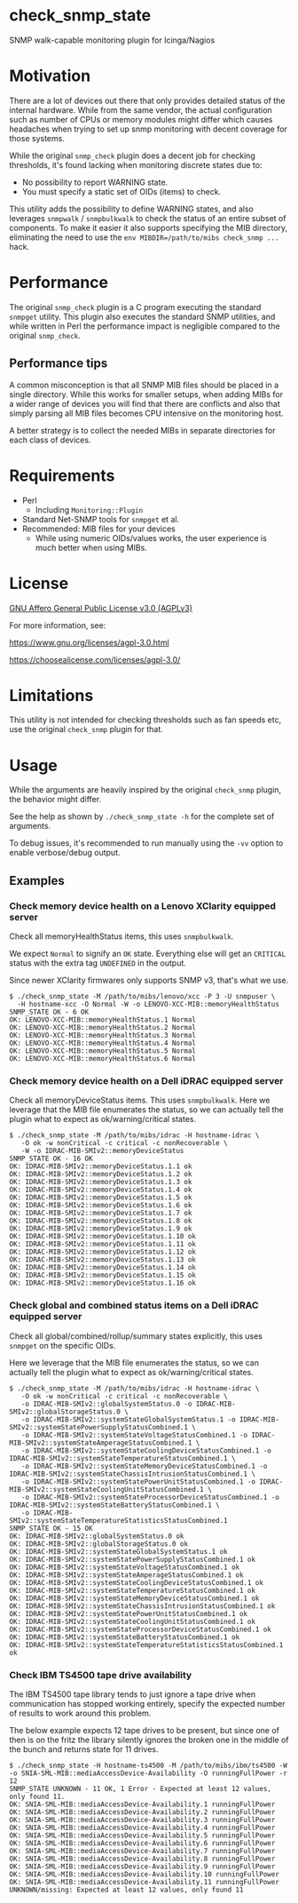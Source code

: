 # check_snmp_state
SNMP walk-capable monitoring plugin for Icinga/Nagios

# Motivation

There are a lot of devices out there that only provides detailed status of
the internal hardware. While from the same vendor, the actual configuration
such as number of CPUs or memory modules might differ which causes
headaches when trying to set up snmp monitoring with decent coverage for
those systems.

While the original `snmp_check` plugin does a decent job for checking
thresholds, it's found lacking when monitoring discrete states due to:

- No possibility to report WARNING state.
- You must specify a static set of OIDs (items) to check.

This utility adds the possibility to define WARNING states, and also
leverages `snmpwalk` / `snmpbulkwalk` to check the status of an entire
subset of components. To make it easier it also supports specifying the MIB
directory, eliminating the need to use the `env MIBDIR=/path/to/mibs
check_snmp ...` hack.

# Performance

The original `snmp_check` plugin is a C program executing the standard
`snmpget` utility. This plugin also executes the standard SNMP utilities,
and while written in Perl the performance impact is negligible compared to
the original `snmp_check`.

## Performance tips

A common misconception is that all SNMP MIB files should be placed in a
single directory. While this works for smaller setups, when adding MIBs for
a wider range of devices you will find that there are conflicts and also
that simply parsing all MIB files becomes CPU intensive on the monitoring
host.

A better strategy is to collect the needed MIBs in separate directories for
each class of devices.

# Requirements

- Perl
  - Including `Monitoring::Plugin`
- Standard Net-SNMP tools for `snmpget` et al.
- Recommended: MIB files for your devices
  - While using numeric OIDs/values works, the user experience is much
    better when using MIBs.

# License

[GNU Affero General Public License v3.0 (AGPLv3)](LICENSE)

For more information, see:

https://www.gnu.org/licenses/agpl-3.0.html

https://choosealicense.com/licenses/agpl-3.0/

# Limitations

This utility is not intended for checking thresholds such as fan speeds
etc, use the original `check_snmp` plugin for that.

# Usage

While the arguments are heavily inspired by the original `check_snmp`
plugin, the behavior might differ.

See the help as shown by `./check_snmp_state -h` for the complete set of
arguments.

To debug issues, it's recommended to run manually using the `-vv` option
to enable verbose/debug output.

## Examples

### Check memory device health on a Lenovo XClarity equipped server

Check all memoryHealthStatus items, this uses `snmpbulkwalk`.

We expect `Normal` to signify an `OK` state. Everything else will get an
`CRITICAL` status with the extra tag `UNDEFINED` in the output.

Since newer XClarity firmwares only supports SNMP v3, that's what we use.

```
$ ./check_snmp_state -M /path/to/mibs/lenovo/xcc -P 3 -U snmpuser \
  -H hostname-xcc -O Normal -W -o LENOVO-XCC-MIB::memoryHealthStatus
SNMP_STATE OK - 6 OK
OK: LENOVO-XCC-MIB::memoryHealthStatus.1 Normal
OK: LENOVO-XCC-MIB::memoryHealthStatus.2 Normal
OK: LENOVO-XCC-MIB::memoryHealthStatus.3 Normal
OK: LENOVO-XCC-MIB::memoryHealthStatus.4 Normal
OK: LENOVO-XCC-MIB::memoryHealthStatus.5 Normal
OK: LENOVO-XCC-MIB::memoryHealthStatus.6 Normal
```

### Check memory device health on a Dell iDRAC equipped server

Check all memoryDeviceStatus items. This uses `snmpbulkwalk`. Here we leverage that the MIB file
enumerates the status, so we can actually tell the plugin what to expect as
ok/warning/critical states.

```
$ ./check_snmp_state -M /path/to/mibs/idrac -H hostname-idrac \
   -O ok -w nonCritical -c critical -c nonRecoverable \
   -W -o IDRAC-MIB-SMIv2::memoryDeviceStatus
SNMP_STATE OK - 16 OK
OK: IDRAC-MIB-SMIv2::memoryDeviceStatus.1.1 ok
OK: IDRAC-MIB-SMIv2::memoryDeviceStatus.1.2 ok
OK: IDRAC-MIB-SMIv2::memoryDeviceStatus.1.3 ok
OK: IDRAC-MIB-SMIv2::memoryDeviceStatus.1.4 ok
OK: IDRAC-MIB-SMIv2::memoryDeviceStatus.1.5 ok
OK: IDRAC-MIB-SMIv2::memoryDeviceStatus.1.6 ok
OK: IDRAC-MIB-SMIv2::memoryDeviceStatus.1.7 ok
OK: IDRAC-MIB-SMIv2::memoryDeviceStatus.1.8 ok
OK: IDRAC-MIB-SMIv2::memoryDeviceStatus.1.9 ok
OK: IDRAC-MIB-SMIv2::memoryDeviceStatus.1.10 ok
OK: IDRAC-MIB-SMIv2::memoryDeviceStatus.1.11 ok
OK: IDRAC-MIB-SMIv2::memoryDeviceStatus.1.12 ok
OK: IDRAC-MIB-SMIv2::memoryDeviceStatus.1.13 ok
OK: IDRAC-MIB-SMIv2::memoryDeviceStatus.1.14 ok
OK: IDRAC-MIB-SMIv2::memoryDeviceStatus.1.15 ok
OK: IDRAC-MIB-SMIv2::memoryDeviceStatus.1.16 ok
```

### Check global and combined status items on a Dell iDRAC equipped server

Check all global/combined/rollup/summary states explicitly, this uses
`snmpget` on the specific OIDs.

Here we leverage that the MIB file enumerates the status, so we can
actually tell the plugin what to expect as ok/warning/critical states.

```
$ ./check_snmp_state -M /path/to/mibs/idrac -H hostname-idrac \
   -O ok -w nonCritical -c critical -c nonRecoverable \
   -o IDRAC-MIB-SMIv2::globalSystemStatus.0 -o IDRAC-MIB-SMIv2::globalStorageStatus.0 \
   -o IDRAC-MIB-SMIv2::systemStateGlobalSystemStatus.1 -o IDRAC-MIB-SMIv2::systemStatePowerSupplyStatusCombined.1 \
   -o IDRAC-MIB-SMIv2::systemStateVoltageStatusCombined.1 -o IDRAC-MIB-SMIv2::systemStateAmperageStatusCombined.1 \
   -o IDRAC-MIB-SMIv2::systemStateCoolingDeviceStatusCombined.1 -o IDRAC-MIB-SMIv2::systemStateTemperatureStatusCombined.1 \
   -o IDRAC-MIB-SMIv2::systemStateMemoryDeviceStatusCombined.1 -o IDRAC-MIB-SMIv2::systemStateChassisIntrusionStatusCombined.1 \
   -o IDRAC-MIB-SMIv2::systemStatePowerUnitStatusCombined.1 -o IDRAC-MIB-SMIv2::systemStateCoolingUnitStatusCombined.1 \
   -o IDRAC-MIB-SMIv2::systemStateProcessorDeviceStatusCombined.1 -o IDRAC-MIB-SMIv2::systemStateBatteryStatusCombined.1 \
   -o IDRAC-MIB-SMIv2::systemStateTemperatureStatisticsStatusCombined.1
SNMP_STATE OK - 15 OK
OK: IDRAC-MIB-SMIv2::globalSystemStatus.0 ok
OK: IDRAC-MIB-SMIv2::globalStorageStatus.0 ok
OK: IDRAC-MIB-SMIv2::systemStateGlobalSystemStatus.1 ok
OK: IDRAC-MIB-SMIv2::systemStatePowerSupplyStatusCombined.1 ok
OK: IDRAC-MIB-SMIv2::systemStateVoltageStatusCombined.1 ok
OK: IDRAC-MIB-SMIv2::systemStateAmperageStatusCombined.1 ok
OK: IDRAC-MIB-SMIv2::systemStateCoolingDeviceStatusCombined.1 ok
OK: IDRAC-MIB-SMIv2::systemStateTemperatureStatusCombined.1 ok
OK: IDRAC-MIB-SMIv2::systemStateMemoryDeviceStatusCombined.1 ok
OK: IDRAC-MIB-SMIv2::systemStateChassisIntrusionStatusCombined.1 ok
OK: IDRAC-MIB-SMIv2::systemStatePowerUnitStatusCombined.1 ok
OK: IDRAC-MIB-SMIv2::systemStateCoolingUnitStatusCombined.1 ok
OK: IDRAC-MIB-SMIv2::systemStateProcessorDeviceStatusCombined.1 ok
OK: IDRAC-MIB-SMIv2::systemStateBatteryStatusCombined.1 ok
OK: IDRAC-MIB-SMIv2::systemStateTemperatureStatisticsStatusCombined.1 ok
```

### Check IBM TS4500 tape drive availability

The IBM TS4500 tape library tends to just ignore a tape drive when
communication has stopped working entirely, specify the expected number
of results to work around this problem.

The below example expects 12 tape drives to be present, but since one of
then is on the fritz the library silently ignores the broken one in the
middle of the bunch and returns state for 11 drives.

```
$ ./check_snmp_state -H hostname-ts4500 -M /path/to/mibs/ibm/ts4500 -W -o SNIA-SML-MIB::mediaAccessDevice-Availability -O runningFullPower -r 12
SNMP_STATE UNKNOWN - 11 OK, 1 Error - Expected at least 12 values, only found 11.
OK: SNIA-SML-MIB::mediaAccessDevice-Availability.1 runningFullPower
OK: SNIA-SML-MIB::mediaAccessDevice-Availability.2 runningFullPower
OK: SNIA-SML-MIB::mediaAccessDevice-Availability.3 runningFullPower
OK: SNIA-SML-MIB::mediaAccessDevice-Availability.4 runningFullPower
OK: SNIA-SML-MIB::mediaAccessDevice-Availability.5 runningFullPower
OK: SNIA-SML-MIB::mediaAccessDevice-Availability.6 runningFullPower
OK: SNIA-SML-MIB::mediaAccessDevice-Availability.7 runningFullPower
OK: SNIA-SML-MIB::mediaAccessDevice-Availability.8 runningFullPower
OK: SNIA-SML-MIB::mediaAccessDevice-Availability.9 runningFullPower
OK: SNIA-SML-MIB::mediaAccessDevice-Availability.10 runningFullPower
OK: SNIA-SML-MIB::mediaAccessDevice-Availability.11 runningFullPower
UNKNOWN/missing: Expected at least 12 values, only found 11
```
